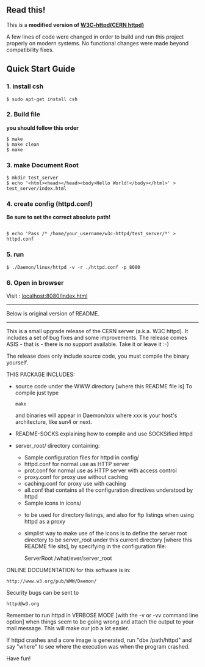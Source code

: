 ## Read this!

This is a **modified version of [W3C-httpd(CERN httpd)](https://www.w3.org/Daemon/)**

A few lines of code were changed in order to build and run this project properly on modern systems.
No functional changes were made beyond compatibility fixes.

## Quick Start Guide

### 1. install csh
```
$ sudo apt-get install csh
```

### 2. Build file
**you should follow this order**
```
$ make
$ make clean
$ make
```

### 3. make **Document Root**
```
$ mkdir test_server
$ echo '<html><head></head><body>Hello World!</body></html>' > test_server/index.html
```


### 4. create config (httpd.conf)
**Be sure to set the correct absolute path!**
```

$ echo 'Pass /* /home/your_username/w3c-httpd/test_server/*' > httpd.conf
```

### 5. run
```
$ ./Daemon/linux/httpd -v -r ./httpd.conf -p 8080
```

### 6. Open in browser
Visit : [localhost:8080/index.html](http://localhost:8080/index.html)



---

Below is original version of README.

---

This is a small upgrade release of the CERN server (a.k.a. W3C
httpd). It includes a set of bug fixes and some improvements. The
release comes ASIS - that is - there is _no_ support available. Take
it or leave it :-)

The release does only include source code, you must compile the binary
yourself.

THIS PACKAGE INCLUDES:
  * source code under the WWW directory [where this README file is]
    To compile just type

		make

    and binaries will appear in Daemon/xxx where xxx is your host's
    architecture, like sun4 or next.

  * README-SOCKS explaining how to compile and use SOCKSified httpd
  * server_root/ directory containing:
     * Sample configuration files for httpd in config/
	- httpd.conf for normal use as HTTP server
	- prot.conf for normal use as HTTP server with access control
	- proxy.conf for proxy use without caching
	- caching.conf for proxy use with caching
	- all.conf that contains all the configuration directives
	  understood by httpd

     * Sample icons in icons/
	- to be used for directory listings, and also for ftp listings
	  when using httpd as a proxy
	- simplist way to make use of the icons is to define the
	  server root directory to be server_root under this current
	  directory [where this README file sits], by specifying in
	  the configuration file:

		ServerRoot  /what/ever/server_root


ONLINE DOCUMENTATION for this software is in:

	http://www.w3.org/pub/WWW/Daemon/

Security bugs can be sent to

	httpd@w3.org

Remember to run httpd in VERBOSE MODE [with the -v or -vv command line
option] when things seem to be going wrong and attach the output to
your mail message.  This will make our job a lot easier.

If httpd crashes and a core image is generated, run "dbx /path/httpd"
and say "where" to see where the execution was when the program
crashed.

Have fun!
